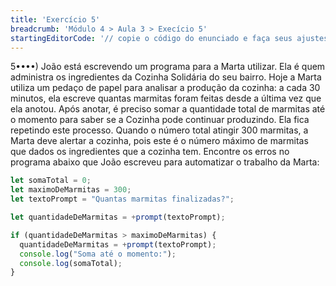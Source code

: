 ```yaml
---
title: 'Exercício 5'
breadcrumb: 'Módulo 4 > Aula 3 > Execício 5'
startingEditorCode: '// copie o código do enunciado e faça seus ajustes'
---
```


5••••) João está escrevendo um programa para a Marta utilizar. Ela é quem administra os ingredientes da Cozinha Solidária do seu bairro. Hoje a Marta utiliza um pedaço de papel para analisar a produção da cozinha: a cada 30 minutos, ela escreve quantas marmitas foram feitas desde a última vez que ela anotou. Após anotar, é preciso somar a quantidade total de marmitas até o momento para saber se a Cozinha pode continuar produzindo. Ela fica repetindo este processo. Quando o número total atingir 300 marmitas, a Marta deve alertar a cozinha, pois este é o número máximo de marmitas que dados os ingredientes que a cozinha tem. Encontre os erros no programa abaixo que João escreveu para automatizar o trabalho da Marta:

```js
let somaTotal = 0;
let maximoDeMarmitas = 300;
let textoPrompt = "Quantas marmitas finalizadas?";

let quantidadeDeMarmitas = +prompt(textoPrompt);

if (quantidadeDeMarmitas > maximoDeMarmitas) {
  quantidadeDeMarmitas = +prompt(textoPrompt);
  console.log("Soma até o momento:");
  console.log(somaTotal);
}
```

